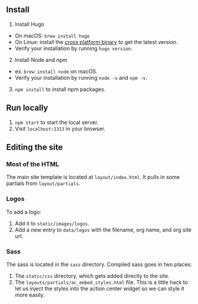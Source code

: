 ## Install

1. Install Hugo
  * On macOS: `brew install hugo`
  * On Linux: install the [cross platform binary](https://gohugo.io/getting-started/installing/#quick-install) to get the latest version.
  * Verify your installation by running `hugo version`.
2. Install Node and npm
  * ex. `brew install node` on macOS.
  * Verify your installation by running `node -v` and `npm -v`.
3. `npm install` to install npm packages.

## Run locally

1. `npm start` to start the local server.
2. Visit `localhost:1313` in your browser.

## Editing the site

### Most of the HTML
The main site template is located at `layout/index.html`. It pulls in some partials from `layout/partials`.

### Logos
To add a logo:

1. Add it to `static/images/logos`.
2. Add a new entry to `data/logos` with the filename, org name, and org site url.

### Sass
The sass is located in the `sass` directory. Compiled sass goes in two places:

1. The `static/css` directory, which gets added directly to the site.
2. The `layouts/partials/ac_embed_styles.html` file. This is a little hack to let us inject the styles into the action center widget so we can style it more easily.
